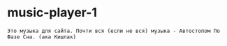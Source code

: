# music-player-1

```
Это музыка для сайта. Почти вся (если не вся) музыка - Автостопом По Фазе Сна. (ака Кишлак)
```
